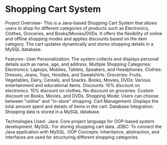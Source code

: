 # Shopping Cart System
Project Overview-
This is a Java-based Shopping Cart System that allows users to shop for different categories of products such as Electronics, Clothes, Groceries, and Books/Movies/DVDs. It offers the flexibility of online and offline shopping modes and applies discounts based on the item category. The cart updates dynamically and stores shopping details in a MySQL database.

Features-
User Personalization: The system collects and displays personal details such as name, age, and address.
Multiple Shopping Categories:
Electronics: Laptops, Mobiles, Tablets, Speakers, and Headphones.
Clothes: Dresses, Jeans, Tops, Hoodies, and Sweatshirts.
Groceries: Fruits, Vegetables, Dairy, Cereals, and Snacks.
Books, Movies, DVDs: Various entertainment and educational items.
Discounts:
10% discount on electronics.
15% discount on clothes.
No discount on groceries.
Custom discount on Books, Movies, and DVDs.
Shopping Mode: Users can choose between "online" and "in-store" shopping.
Cart Management: Displays the total amount spent and details of items in the cart.
Database Integration: Shopping data is stored in a MySQL database.

Technologies Used- 
Java: Core project language for OOP-based system development.
MySQL: For storing shopping cart data.
JDBC: To connect the Java application with MySQL.
OOP Concepts: Inheritance, abstraction, and interfaces are used for structuring different shopping categories.

